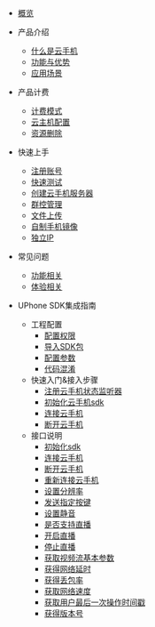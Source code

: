 * [概览](/uphone/README.md)
* 产品介绍   <!-- 以下是参考的目录模版，旨在建议产品文档应该包含的内容模块。实际章节划分可根据实际内容进行调整 -->
   * [什么是云手机](/uphone/_whatUphone.md)
   * [功能与优势](/uphone/_function.md)
   * [应用场景](/uphone/_application.md)

* 产品计费
   * [计费模式](/uphone/price.md#计费模式)
   * [云主机配置](/uphone/price.md#云手机服务器)
   * [资源删除](/uphone/price.md#退费规则)

* 快速上手
  * [注册账号](/uphone/guide.md#注册账号)
  * [快速测试](/uphone/guide.md#快速测试)
  * [创建云手机服务器](/uphone/guide.md#创建云手机服务器)
  * [群控管理](/uphone/guide.md#群控管理)
  * [文件上传](/uphone/guide.md#文件上传)
  * [自制手机镜像](/uphone/guide.md#自制镜像)
  * [独立IP](/uphone/guide.md#独立公网IP)

* 常见问题
  * [功能相关](/uphone/FAQ.md#功能相关)
  * [体验相关](/uphone/FAQ.md#体验相关)
  
* UPhone SDK集成指南
  * 工程配置  
    * [配置权限](/uphone/sdk.md#配置权限)        
    * [导入SDK包](/uphone/sdk.md#导入SDK包)     
    * [配置参数](/uphone/sdk.md#配置参数)    
    * [代码混淆](/uphone/sdk.md#代码混淆)  
  * 快速入门&接入步骤  
	* [注册云手机状态监听器](/uphone/sdk.md#注册云手机状态监听器)  	
	* [初始化云手机sdk](/uphone/sdk.md#初始化云手机sdk)   	
	* [连接云手机](/uphone/sdk.md#连接云手机)     
	* [断开云手机](/uphone/sdk.md#断开云手机)  
  * 接口说明   
	* [初始化sdk](/uphone/sdk.md#初始化sdk) 
	* [连接云手机](/uphone/sdk.md#连接云手机)  
	* [断开云手机](/uphone/sdk.md#断开云手机)      
	* [重新连接云手机](/uphone/sdk.md#重新连接云手机)    
	* [设置分辨率](/uphone/sdk.md#设置分辨率)    
	* [发送指定按键](/uphone/sdk.md#发送指定按键)   
	* [设置静音](/uphone/sdk.md#设置静音)  
	* [是否支持直播](/uphone/sdk.md#是否支持直播)
	* [开启直播](/uphone/sdk.md#开启直播)
	* [停止直播](/uphone/sdk.md#停止直播)
	* [获取视频流基本参数](/uphone/sdk.md#获取视频流基本参数)
	* [获得网络延时](/uphone/sdk.md#获得网络延时)
	* [获得丢包率](/uphone/sdk.md#获得丢包率)
	* [获取网络速度](/uphone/sdk.md#获取网络速度)
	* [获取用户最后一次操作时间戳](/uphone/sdk.md#获取用户最后一次操作时间戳)
	* [获得版本号](/uphone/sdk.md#获得版本号)

